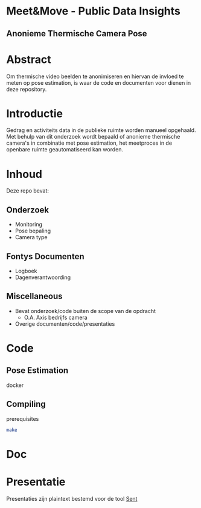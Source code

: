# Meet&Move - Public Data Insights
## Anonieme Thermische Camera Pose

# Abstract
Om thermische video beelden te anonimiseren en hiervan de invloed te meten op pose estimation, is waar de code en documenten voor dienen in deze repository.

# Introductie
Gedrag en activiteits data in de publieke ruimte worden manueel opgehaald. Met behulp van dit onderzoek wordt bepaald of anonieme thermische camera's in combinatie met pose estimation, het meetproces in de openbare ruimte geautomatiseerd kan worden. 

# Inhoud
Deze repo bevat:
## Onderzoek
* Monitoring
* Pose bepaling
* Camera type
## Fontys Documenten
* Logboek
* Dagenverantwoording
## Miscellaneous
* Bevat onderzoek/code buiten de scope van de opdracht
    * O.A. Axis bedrijfs camera
* Overige documenten/code/presentaties

# Code
## Pose Estimation
docker
## Compiling
prerequisites
```sh
make
```

# Doc


# Presentatie
Presentaties zijn plaintext bestemd voor de tool [Sent](https://tools.suckless.org/sent/)
